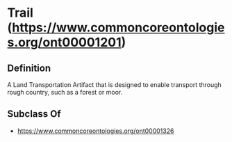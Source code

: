 # Trail (https://www.commoncoreontologies.org/ont00001201)

## Definition
A Land Transportation Artifact that is designed to enable transport through rough country, such as a forest or moor.

## Subclass Of
- https://www.commoncoreontologies.org/ont00001326

